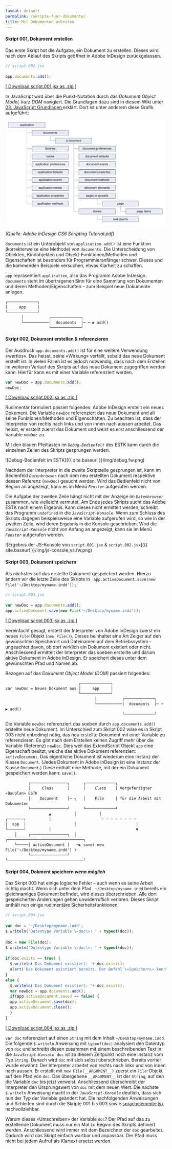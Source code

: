 ```yaml
---
layout: default
permalink: /skripte-fuer-dokumente/
title: Mit Dokumenten arbeiten
---
```


#### Skript 001, Dokument erstellen

Das erste Skript hat die Aufgabe, ein Dokument zu erstellen. Dieses wird nach dem Ablauf des Skripts geöffnet in Adobe InDesign zurückgelassen.

```javascript
// script.001.jsx

app.documents.add();
```

[\[ Download script.001.jsx as .zip \]](https://github.com/grafisches-forum-zh/scripting/wiki/source/script.001.zip) 


In JavaScript wird über die Punkt-Notation durch das *Dokument Object Model, kurz DOM* navigiert. Die Grundlagen dazu sind in diesem Wiki unter [03. JavaScript Grundlagen ](https://github.com/grafisches-forum-zh/scripting/wiki/03.-JavaScript-Grundlagen) erklärt. Dort ist unter anderem diese Grafik aufgeführt:

![Adobe InDesign Object Model](img/idObjectModel.png) 

*(Quelle: Adobe InDesign CS6 Scripting Tutorial.pdf)*

`documents` ist ein Unterobjekt von `application`. `add()` ist eine Funktion (korrekterweise eine Methode) von `documents`.  Die Unterscheidung von Objekten, Kindobjekten und Objekt-Funktionen/Methoden und Eigenschaften ist besonders für Programmieranfänger schwer. Dieses und die kommenden Beispiele versuchen, etwas Klarheit zu schaffen. 

`app` repräsentiert `application`, also das Programm Adobe InDesign. `documents` steht im übertragenen Sinn für eine Sammlung von Dokumenten und deren Methoden/Eigenschaften – zum Beispiel neue Dokumente anlegen.

```Text
┌─────────────┐                                       
│     app     │                                       
└─────────────┘                                       
       │           ┌─────────────┐                    
       └───────────│  documents  │─ ─ ▶ add()         
                   └─────────────┘                    
```

#### Skript 002, Dokument erstellen & referenzieren

Der Ausdruck `app.documents.add()` ist für eine weitere Verwendung «wertlos». Das heisst, seine «Wirkung» verfällt, sobald das neue Dokument erstellt ist. In vielen Fällen ist es jedoch notwendig, dass nach dem Erstellen im weiteren Verlauf des Skripts auf das neue Dokument zugegriffen werden kann. Hierfür kann es mit einer Variable referenziert werden.

```javascript
var newDoc = app.documents.add();
newDoc;
```

[\[ Download script.002.jsx as .zip \]](https://github.com/grafisches-forum-zh/scripting/wiki/source/script.002.zip) 

Rudimentär formuliert passiet folgendes: Adobe InDesign erstellt ein neues Dokument. Die Variable `newDoc` referenziert das neue Dokument und all seine Funktionen/Methoden und Eigenschaften. Zu beachten ist, dass der Interpreter von rechts nach links und von innen nach aussen arbeitet. Das heisst, er erstellt zuerst das Dokument und weist es erst anschliessend der Variable `newDoc` zu. 

Mit den blauen Pfeiltasten im *`Debug-Bedienfelt`* des ESTK kann durch die einzelnen Zeilen des Skripts gesprungen werden. 

![Debug-Bedienfelt im ESTK]({{ site.baseurl }}/img/debug.fw.png)

Nachdem der Interpreter in die zweite Skriptzeile gesprungen ist, kann im Bedienfeld *`Datenbrowser`* nach dem neu erstellten Dokument respektive dessen Referenz (`newDoc`) gesucht werden.  Wird das Bedienfeld nicht von Beginn an angezeigt, kann es im Menü *`Fenster`* aufgerufen werden. 

Die Aufgabe der zweiten Zeile hängt nicht mit der Anzeige im *`Datenbrowser`* zusammen, wie vielleicht vermutet.  Am Ende jedes Skripts sucht das Adobe ESTK nach einem Ergebnis. Kann dieses nicht ermittelt werden, schreibt das Programm `undefined` in die *`JavaScript-Konsole`*. Wenn zum Schluss des Skripts dagegen beispielsweise eine Variable aufgerufen wird, so wie in der zweiten Zeile, wird deren Ergebnis in die Konsole geschrieben. Wird die *`JavaScript-Konsole`* nicht von Anfang an angezeigt, kann sie im Menü *`Fenster`* aufgerufen werden.

![Ergebnis der JS-Konsole von `script.001.jsx` & `script.002.jsx`]({{ site.baseurl }}/img/js-console_vs.fw.png)

#### Skript 003, Dokument speichern

Als nächstes soll das erstellte Dokument gespeichert werden. Hierzu ändern wir die letzte Zeile des Skripts in ` app.activeDocument.save(new File('~/Desktop/myname.indd'));`.

```Javascript
// script.003.jsx

var newDoc = app.documents.add();
app.activeDocument.save(new File('~/Desktop/myname.indd'));
```

[\[ Download script.003.jsx as .zip \]](https://github.com/grafisches-forum-zh/scripting/wiki/source/script.003.zip) 

Vereinfacht gesagt, erstellt der Interpreter von Adobe InDesign zuerst ein neues `File`-Objekt (`new File()`). Dieses beinhaltet eine Art Zeiger auf den gewünschten Speicherort und Dateinamen auf dem Betriebssystem – ungeachtet davon, ob dort wirklich ein Dokument existiert oder nicht. Anschliessend ermittelt der Interpreter das soeben erstellte und darum aktive Dokument in Adobe InDesign. Er speichert dieses unter dem gewünschten Pfad und Namen ab. 

Bezogen auf das *Dokument Object Model (DOM)* passiert folgendes:

```Text
                                ┌─────────────┐                                       
var newDoc = Neues Dokument aus │     app     │                                       
                                └─────────────┘                                       
                                       │           ┌─────────────┐                    
                                       └───────────│  documents  │─ ─ ▶ add()         
                                                   └─────────────┘                    
```

Die Variable `newDoc` referenziert das soeben durch `app.documents.add()` erstellte neue Dokument. Im Unterschied zum Skript 002 wäre es in Skript 003 nicht unbedingt nötig, das neu erstellte Dokument mit einer Variable zu referenzieren. Es gibt nach dem Erstellen keinen Zugriff mehr über die Variable (Referenz) `newDoc`. Dies weil das ExtendScript Objekt `app` eine Eigenschaft besitzt, welche das aktive Dokument referenziert: `activeDocument`. Das eigentliche Dokument ist wiederum eine Instanz der Klasse `Document`. (Jedes Dokument in Adobe InDesign ist eine Instanz der Klasse `Document`.) Diese enthält eine Methode, mit der ein Dokument gespeichert werden kann: `save()`.

```Text
          ┌────────────────┐      ┌─────────────┐                                   
          │     Class      │      │    Class    │ Vorgefertigter «Bauplan» ESTK 
          │    Document    │─ ┐   │    File     │ für die Arbeit mit Dokumenten     
          └────────────────┘      └─────────────┘                                   
                   ▲          │          │                                          
┌───────┐          │                      ─ ─ ─ ─ ─ ─ ─ ─                                   
│  app  │                     │                          │                                  
└───────┘          │                                     ▼                                  
    │     ┌────────────────┐  │        ┌─────────────────────────────────┐                
    └─────│ activeDocument │   ─▶ save( new File('~/Desktop/myname.indd') )               
          └────────────────┘           └─────────────────────────────────┘                
```

#### Skript 004, Dokment speichern *wenn möglich*

Das Skript 003 hat einige logische Fehler – auch wenn es seine Arbeit richtig macht. Wenn sich unter dem Pfad ` ~/Desktop/myname.indd` bereits ein gleichnamiges Dokument befindet, wird dieses überschrieben. Alle dort gespeicherten Änderungen gehen unwiderruflich verloren. Dieses Skript enthält nun einige rudimentäre Sicherheitsfunktionen.

```javascript
// script.004.jsx
 
var doc = '~/Desktop/myname.indd';
$.writeln('Datentype Variable \«doc\»: ' + typeof(doc));

doc = new File(doc);
$.writeln('Datentype Variable \«doc\»: ' + typeof(doc));

if(doc.exists == true) {
  $.writeln('Das Dokument existiert: '+ doc.exists);
  alert('Das Dokument existiert bereits. Der Befehl \«Speichern\» konnte nicht ausgeführt werden.');
}
else {
  $.writeln('Das Dokument existiert: '+ doc.exists);
  var newDoc = app.documents.add();
  if(app.activeDocument.saved == false) {
  app.activeDocument.save(doc);
  app.activeDocument.close();
  }
}
```

[\[ Download script.004.jsx as .zip \]](https://github.com/grafisches-forum-zh/scripting/wiki/source/script.004.zip) 

`var doc` referenziert auf einen `String` mit dem Inhalt `~/Desktop/myname.indd`.  Die folgende `$.writeln` Anweisung mit `typeof(doc)` analysiert den Datentyp von `doc` und schreibt diesen zusammen mit einem beschreibenden Text in die *`JavaScript-Konsole`*. `doc` ist zu diesem Zeitpunkt noch eine Instanz vom Typ `String`.  Danach wird `doc` mit sich selbst überschrieben. Bereits vorher wurde erwähnt: Der Interpreter arbeitet von rechts nach links und von innen nach aussen. Er erstellt mit `new File(__ARGUMENT__)` zuerst ein `File`-Objekt auf den Pfad von `doc`. Das übergebene `__ARGUMENT__` ist der `String`, auf den die Variable `doc` bis jetzt verweist. Anschliessend überschreibt der Interpreter den Ursprungswert von `doc` mit dem neuen Wert. Die nächste `$.writeln` Anweisung macht in der *`JavaScript-Konsole`* deutlich, dass sich nun der Typ der Variable geändert hat.  Die nachfolgenden Anweisungen und Schleifen sind durch die Skripte 001 bis 003 sowie  [sprachelemente.jsx](https://github.com/grafisches-forum-zh/scripting/wiki/08.-Skripte-allgemein#inhalt-sprachelementejsx) nachvollziehbar.

Warum dieses «Umschreiben» der Variable `doc`? Der Pfad auf das zu erstellende Dokument muss nur ein Mal zu Beginn des Skripts definiert werden. Anschliessend wird immer mit dem Bezeichner der `doc` gearbeitet. Dadurch wird das Skript einfach wartbar und anpassbar. Der Pfad muss nicht bei jedem Aufruf als Klartext ersetzt werden.